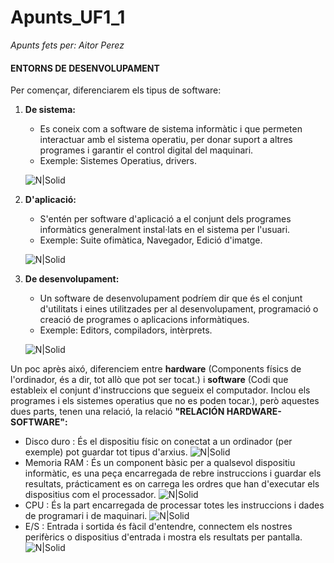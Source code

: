 # Apunts_UF1_1
_Apunts fets per: Aitor Perez_
#### ENTORNS DE DESENVOLUPAMENT
Per començar, diferenciarem els tipus de software:
1. **De sistema:**
    * Es coneix com a software de sistema informàtic i que permeten interactuar amb el sistema operatiu, per donar suport a altres programes i garantir el control digital del maquinari.
    * Exemple: Sistemes Operatius, drivers.
    
    ![N|Solid](https://cookie.hardwaresfera.com/uploads/2019/12/definicion-de-software-sistema-apple-linux-windows-android.jpg)
2. **D'aplicació:**
    * S'entén per software d'aplicació a el conjunt dels programes informàtics generalment instal·lats en el sistema per l'usuari.
    * Exemple: Suite ofimàtica, Navegador, Edició d'imatge.
    
    ![N|Solid](https://lh3.googleusercontent.com/proxy/hYXRXnHz-2xr60g3Xa3-iczqNRu0IF9RHvd_TIbQDvjGcNmN54B0Nd45JJ4fgF_dYP94Ib6KIf5VMKmEJ4k1Nm_hytXvGDIWC6nJMwjU5BO8YHzcHhTojw)
3. **De desenvolupament:**
    * Un software de desenvolupament podríem dir que és el conjunt d'utilitats i eines utilitzades per al desenvolupament, programació o creació de programes o aplicacions informàtiques.
    * Exemple: Editors, compiladors, intèrprets.

    ![N|Solid](https://okhosting.com/resources/uploads/2015/12/herramientas-de-desarrollo-de-software-1024x642@2x.png)

Un poc après aixó, diferenciem entre **hardware** (Components físics de l'ordinador, és a dir, tot allò que pot ser tocat.) i **software** (Codi que estableix el conjunt d'instruccions que segueix el computador. Inclou els programes i els sistemes operatius que no es poden tocar.), però aquestes dues parts, tenen una relació, la relació **"RELACIÓN HARDWARE-SOFTWARE":**
* Disco duro : És el dispositiu físic on conectat a un ordinador (per exemple) pot guardar tot tipus d'arxius.
    ![N|Solid](https://www.faq-mac.com/wp-content/uploads/2012/01/hdd_256_35631_640.jpg)
* Memoria RAM : És un component bàsic per a qualsevol dispositiu informàtic, es una peça encarregada de rebre instruccions i guardar els resultats, prácticament es on carrega les ordres que han d'executar els dispositius com el processador.
    ![N|Solid](https://www.womovil.com/wp-content/uploads/2020/06/1001201914324111992-256x256.jpg)
* CPU : És la part encarregada de processar totes les instruccions i dades de programari i de maquinari.
    ![N|Solid](https://pngimg.com/uploads/cpu/cpu_PNG59.png)
* E/S : Entrada i sortida és fàcil d'entendre, connectem els nostres perifèrics o dispositius d'entrada i mostra els resultats per pantalla. 
    ![N|Solid](https://www.dimm.com.uy/imgs/productos/productos31_37149.jpg)

